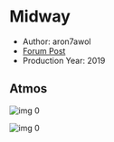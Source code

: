 # Midway

* Author: aron7awol
* [Forum Post](https://www.avsforum.com/threads/bass-eq-for-filtered-movies.2995212/post-59213784)
* Production Year: 2019

## Atmos

![img 0](https://i.imgur.com/U9z9xKf.jpg)

![img 0](https://i.imgur.com/1lkrQ4M.png)

